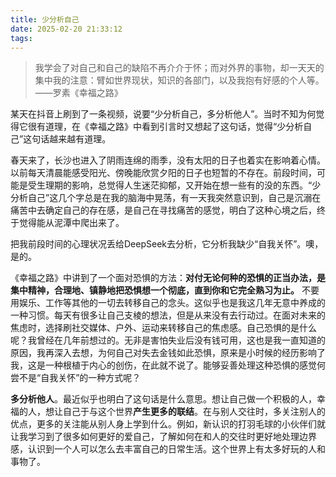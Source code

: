 ```yaml
---
title: 少分析自己
date: 2025-02-20 21:33:12
tags:
---
```


> 我学会了对自己和自己的缺陷不再介介于怀；而对外界的事物，却一天天的集中我的注意：臂如世界现状，知识的各部门，以及我抱有好感的个人等。 ——罗素《幸福之路》

某天在抖音上刷到了一条视频，说要“少分析自己，多分析他人”。当时不知为何觉得它很有道理，在《幸福之路》中看到引言时又想起了这句话，觉得“少分析自己”这句话越来越有道理。

春天来了，长沙也进入了阴雨连绵的雨季，没有太阳的日子也着实在影响着心情。以前每天清晨能感受阳光、傍晚能欣赏夕阳的日子也短暂的不存在。前段时间，可能是受生理期的影响，总觉得人生迷茫抑郁，又开始在想一些有的没的东西。“少分析自己”这几个字总是在我的脑海中晃荡，有一天我突然意识到，自己是沉溺在痛苦中去确定自己的存在感，是自己在寻找痛苦的感觉，明白了这种心境之后，终于觉得能从泥潭中爬出来了。

把我前段时间的心理状况丢给DeepSeek去分析，它分析我缺少“自我关怀”。噢，是的。

《幸福之路》中讲到了一个面对恐惧的方法：**对付无论何种的恐惧的正当办法，是集中精神，合理地、镇静地把恐惧想一个彻底，直到你和它完全熟习为止。** 不要用娱乐、工作等其他的一切去转移自己的念头。这似乎也是我这几年无意中养成的一种习惯。每天有很多让自己支棱的想法，但是从来没有去行动过。在面对未来的焦虑时，选择刷社交媒体、户外、运动来转移自己的焦虑感。自己恐惧的是什么呢？我曾经在几年前想过的。无非是害怕失业后没有钱可用，这也是我一直知道的原因，我再深入去想，为何自己对失去金钱如此恐惧，原来是小时候的经历影响了我，这是一种根植于内心的创伤，在此就不说了。能够妥善处理这种恐惧的感觉何尝不是“自我关怀”的一种方式呢？

**多分析他人**。最近似乎也明白了这句话是什么意思。想让自己做一个积极的人，幸福的人，想让自己于与这个世界**产生更多的联结**。在与别人交往时，多关注别人的优点，更多的关注能从别人身上学到什么。例如，新认识的打羽毛球的小伙伴们就让我学习到了很多如何更好的爱自己，了解如何在和人的交往时更好地处理边界感，认识到一个人可以怎么去丰富自己的日常生活。这个世界上有太多好玩的人和事物了。